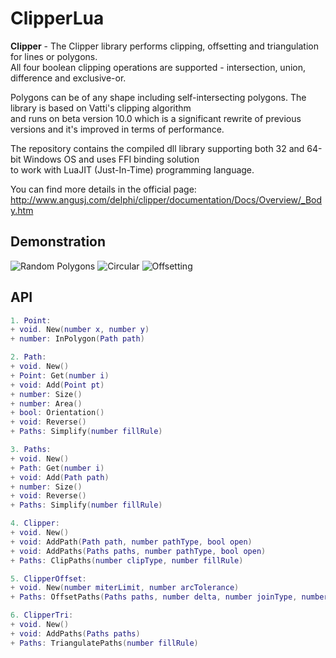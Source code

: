 # ClipperLua

**Clipper** - The Clipper library performs clipping, offsetting and triangulation for lines or polygons.  
All four boolean clipping operations are supported - intersection, union, difference and exclusive-or.  

Polygons can be of any shape including self-intersecting polygons. The library is based on Vatti's clipping algorithm  
and runs on beta version 10.0 which is a significant rewrite of previous versions and it's improved in terms of performance.  

The repository contains the compiled dll library supporting both 32 and 64-bit Windows OS and uses FFI binding solution  
to work with LuaJIT (Just-In-Time) programming language.  

You can find more details in the official page: http://www.angusj.com/delphi/clipper/documentation/Docs/Overview/_Body.htm

## Demonstration

![Random Polygons](http://www.angusj.com/delphi/clipper3.png)
![Circular](http://www.angusj.com/delphi/clipper4.png)
![Offsetting](http://www.angusj.com/delphi/clipper9.png)

## API

```lua
1. Point:
+ void. New(number x, number y)
+ number: InPolygon(Path path)

2. Path:
+ void. New()
+ Point: Get(number i)
+ void: Add(Point pt)
+ number: Size()
+ number: Area()
+ bool: Orientation()
+ void: Reverse()
+ Paths: Simplify(number fillRule)

3. Paths:
+ void. New()
+ Path: Get(number i)
+ void: Add(Path path)
+ number: Size()
+ void: Reverse()
+ Paths: Simplify(number fillRule)

4. Clipper:
+ void. New()
+ void: AddPath(Path path, number pathType, bool open)
+ void: AddPaths(Paths paths, number pathType, bool open)
+ Paths: ClipPaths(number clipType, number fillRule)

5. ClipperOffset:
+ void. New(number miterLimit, number arcTolerance)
+ Paths: OffsetPaths(Paths paths, number delta, number joinType, number endType)

6. ClipperTri:
+ void. New()
+ void: AddPaths(Paths paths)
+ Paths: TriangulatePaths(number fillRule)
```
